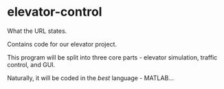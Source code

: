 # elevator-control
What the URL states.

Contains code for our elevator project.

This program will be split into three core parts - elevator simulation, traffic control, and GUI.

Naturally, it will be coded in the *best* language - MATLAB...
